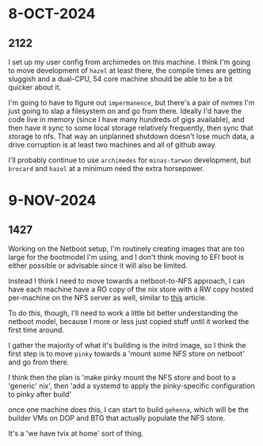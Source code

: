 # 8-OCT-2024

## 2122

I set up my user config from archimedes on this machine. I think I'm going to move development of `hazel` at least
there, the compile times are getting sluggish and a dual-CPU, 54 core machine should be able to be a bit quicker about
it.

I'm going to have to figure out `impermanence`, but there's a pair of nvmes I'm just going to slap a filesystem on and
go from there. Ideally I'd have the code live in memory (since I have many hundreds of gigs available), and then have it
sync to some local storage relatively frequently, then sync that storage to nfs. That way an unplanned shutdown doesn't
lose much data, a drive corruption is at least two machines and all of github away.

I'll probably continue to use `archimedes` for `minas-tarwon` development, but `brocard` and `hazel` at a minimum need
the extra horsepower.

# 9-NOV-2024

## 1427

Working on the Netboot setup, I'm routinely creating images that are too large for the bootmodel I'm using, and I don't
think moving to EFI boot is either possible or advisable since it will also be limited.

Instead I think I need to move towards a netboot-to-NFS approach, I can have each machine have a RO copy of the nix
store with a RW copy hosted per-machine on the NFS server as well, similar to [this](https://xyno.space/post/nix-store-nfs) article.

To do this, though, I'll need to work a little bit better understanding the netboot model, because I more or less just
copied stuff until it worked the first time around.

I gather the majority of what it's building is the initrd image, so I think the first step is to move `pinky` towards a
'mount some NFS store on netboot' and go from there.

I think then the plan is 'make pinky mount the NFS store and boot to a 'generic' nix', then 'add a systemd to apply the
pinky-specific configuration to pinky after build'

once one machine does this, I can start to build `gehenna`, which will be the builder VMs on DOP and BTG that actually
populate the NFS store.

It's a 'we have tvix at home' sort of thing.
